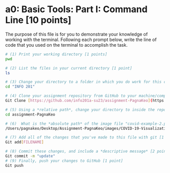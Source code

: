 # a0: Basic Tools: Part I: Command Line [10 points]

The purpose of this file is for you to demonstrate your knowledge of working with the terminal. Following each prompt below, write the line of code that you used on the terminal to accomplish the task.

```bash
# (1) Print your working directory [1 points]
pwd

# (2) List the files in your current directory [1 point]
ls

# (3) Change your directory to a folder in which you do work for this class (if you haven't created such a folder, please do so now — perhaps titled "INFO201") [1 point]
cd "INFO 201"

# (4) Clone your assignment repository from GitHub to your machine/computer [1 point]
Git Clone [https://github.com/info201a-su23/assignment-PagnaKeo](https://github.com/info201a-su23/assignment-01-PagnaKeo.git)

# (5) Using a *relative path*, change your directory to inside the repository you just cloned [1 point]
cd assignment-PagnaKeo

# (6)  What is the *absolute path* of the image file "covid-example-2.png"? (You can answer the absolute path on your own computer, or the absolute path only within the GitHub repository) [1 points]
/Users/pagnakeo/Desktop/Assignment-PagnaKeo/images/COVID-19-Visualizations/covid-example-2.png

# (7) Add all of the changes that you've made to this file with git [1 point]
Git add[FILENAME]

# (8) Commit these changes, and include a *descriptive message* [2 points]
Git commit -m "update"
# (9) Finally, push your changes to GitHub [1 point]
Git push
```
